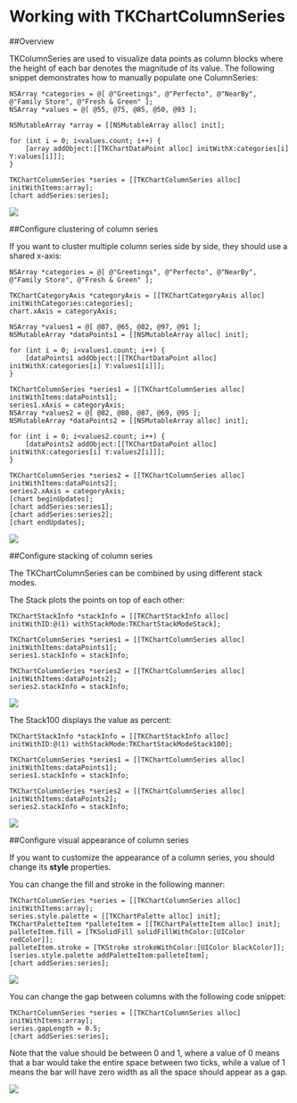 Working with TKChartColumnSeries
==============================

##Overview

TKColumnSeries are used to visualize data points as column blocks where the height of each bar denotes the magnitude of its value. The following snippet demonstrates how to manually populate one ColumnSeries:

	NSArray *categories = @[ @"Greetings", @"Perfecto", @"NearBy", @"Family Store", @"Fresh & Green" ];
	NSArray *values = @[ @55, @75, @85, @50, @93 ];

	NSMutableArray *array = [[NSMutableArray alloc] init];

	for (int i = 0; i<values.count; i++) {
    	[array addObject:[[TKChartDataPoint alloc] initWithX:categories[i] Y:values[i]]];
	}
    
	TKChartColumnSeries *series = [[TKChartColumnSeries alloc] initWithItems:array];
	[chart addSeries:series];

<img src="../images/chart-series-column001.png"/>

##Configure clustering of column series

If you want to cluster multiple column series side by side, they should use a shared x-axis:

	NSArray *categories = @[ @"Greetings", @"Perfecto", @"NearBy", @"Family Store", @"Fresh & Green" ];

	TKChartCategoryAxis *categoryAxis = [[TKChartCategoryAxis alloc] initWithCategories:categories];
	chart.xAxis = categoryAxis;

	NSArray *values1 = @[ @87, @65, @82, @97, @91 ];
	NSMutableArray *dataPoints1 = [[NSMutableArray alloc] init];

	for (int i = 0; i<values1.count; i++) {
    	[dataPoints1 addObject:[[TKChartDataPoint alloc] initWithX:categories[i] Y:values1[i]]];
	}

	TKChartColumnSeries *series1 = [[TKChartColumnSeries alloc] initWithItems:dataPoints1];
	series1.xAxis = categoryAxis;
	NSArray *values2 = @[ @82, @80, @87, @69, @95 ];
	NSMutableArray *dataPoints2 = [[NSMutableArray alloc] init];

	for (int i = 0; i<values2.count; i++) {
    	[dataPoints2 addObject:[[TKChartDataPoint alloc] initWithX:categories[i] Y:values2[i]]];
	}

	TKChartColumnSeries *series2 = [[TKChartColumnSeries alloc] initWithItems:dataPoints2];
	series2.xAxis = categoryAxis;
	[chart beginUpdates];
	[chart addSeries:series1];
	[chart addSeries:series2];
	[chart endUpdates];

<img src="../images/chart-series-column002.png"/>

##Configure stacking of column series

The TKChartColumnSeries can be combined by using different stack modes.

The Stack plots the points on top of each other:

	TKChartStackInfo *stackInfo = [[TKChartStackInfo alloc] initWithID:@(1) withStackMode:TKChartStackModeStack];
    
	TKChartColumnSeries *series1 = [[TKChartColumnSeries alloc] initWithItems:dataPoints1];
	series1.stackInfo = stackInfo;
    
	TKChartColumnSeries *series2 = [[TKChartColumnSeries alloc] initWithItems:dataPoints2];
	series2.stackInfo = stackInfo;

<img src="../images/chart-series-column003.png"/>

The Stack100 displays the value as percent:

	TKChartStackInfo *stackInfo = [[TKChartStackInfo alloc] initWithID:@(1) withStackMode:TKChartStackModeStack100];
    
	TKChartColumnSeries *series1 = [[TKChartColumnSeries alloc] initWithItems:dataPoints1];
	series1.stackInfo = stackInfo;
    
	TKChartColumnSeries *series2 = [[TKChartColumnSeries alloc] initWithItems:dataPoints2];
	series2.stackInfo = stackInfo;

<img src="../images/chart-series-column004.png"/>

##Configure visual appearance of column series

If you want to customize the appearance of a column series, you should change its **style** properties.

You can change the fill and stroke in the following manner:

	TKChartColumnSeries *series = [[TKChartColumnSeries alloc] initWithItems:array];
	series.style.palette = [[TKChartPalette alloc] init];
	TKChartPaletteItem *palleteItem = [[TKChartPaletteItem alloc] init];
	palleteItem.fill = [TKSolidFill solidFillWithColor:[UIColor redColor]];
	palleteItem.stroke = [TKStroke strokeWithColor:[UIColor blackColor]];
	[series.style.palette addPaletteItem:palleteItem];
	[chart addSeries:series];

<img src="../images/chart-series-column005.png"/>

You can change the gap between columns with the following code snippet:

	TKChartColumnSeries *series = [[TKChartColumnSeries alloc] initWithItems:array];
	series.gapLength = 0.5;
	[chart addSeries:series];

Note that the value should be between 0 and 1, where a value of 0 means that a bar would take the entire space between two ticks, while a value of 1 means the bar will have zero width as all the space should appear as a gap.

<img src="../images/chart-series-column006.png"/>
